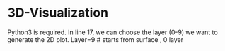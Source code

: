 # 3D-Visualization
Python3 is required.
In line 17, we can choose the layer (0-9) we want to generate the 2D plot.
Layer=9                    # starts from surface , 0 layer
